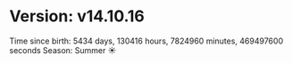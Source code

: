 # Version: v14.10.16
Time since birth: 5434 days, 130416 hours, 7824960 minutes, 469497600 seconds
Season: Summer ☀️
